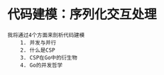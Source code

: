 # 代码建模：序列化交互处理
    我将通过4个方面来剖析代码建模
        1. 并发与并行
        2. 什么是CSP
        3. CSP在Go中的衍生物
        4. Go的并发哲学

